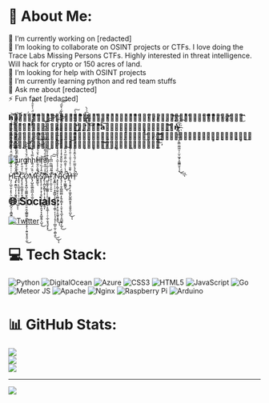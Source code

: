# 💫 About Me:
🔭 I’m currently working on [redacted]<br>👯 I’m looking to collaborate on OSINT projects or CTFs. I love doing the Trace Labs Missing Persons CTFs. Highly interested in threat intelligence. Will hack for crypto or 150 acres of land. <br>🤝 I’m looking for help with OSINT projects<br>🌱 I’m currently learning python and red team stuffs<br>💬 Ask me about [redacted]<br>⚡ Fun fact [redacted]

𝗵̕𝗲̷̶̸̸̡̇ͮ̈́̅̽ͩͣ̊ͨ̿͂͆͆́́̚̕͢͜𝗰ͭͤͪͪͤ̒ͧ̐́̄̈́̐̍̽͋̌̎́̍͒ͫͫ͑ͫͪ̚҉̡́́̕͟͞͏̸́́͜͏̷̵̴̀͢𝗼̾̄ͬͭ̾̀̒̈̓̐͌̔ͪ̽ͧ̅̑͛͑̾ͬ͛̀̑̉͌̈͒̍ͥ̑̓̀̚͞͏̶̷̴̸̵̧̢̡̨̧̛́̕͞͝͏̷̡҉͝𝗺̍ͮͪ̊̒̋̒̂̾̂͂̆̓̉͗̎ͣ̈͌ͤ̀ͥ͊̀̓͂̽̃͆͒ͥͨ̚͘͏̕͘͏̸̢̡̛̀͘͝҉̷̵̵̡́́̀͜͡͞𝗲ͯ̌̄͗̉̓̐ͥ̋̉ͩ̍̾ͭ̇ͣͪͮ̀̂͗̎̅̅̎̀̚͏̴̷̵̡̢̢̧̛̛́̀͘͜͜͜͝𝘀̷̧̨̢̨̛̛̐ͥ̎͐̐ͪ̌͌̄ͭ̆ͫ̃͋̀͘͝𝗮͝𝘁̴̶̶̴͇̗̳̭̮͈͙͇̗̪̻̖̖́̕͟͝͠͠ͅ𝗻̨͏̀҉̴̸̶̴̨̢̨̻̲̩̩̙͈̳̣͇͖̤̹̦̫̠͖͓͕͈͇̳̱̠̘͔̀͜͢͟͡͞͡ͅ𝗶̴̷̧̢̀͏̵̢̧̡̡̧̛̀͜͢͞҉̴̨͚̱͚̳̙͉͈̩͕̣͇̹̞̭̫̰̰͎͎̲̭̝̰͚̗̲̗̣̮̪̰̘̙́͢͝𝗴̴̷̶̨̨́́͘̕͘͘͜͟͟͢͡͝͡͡͠͡҉͍̣͕̟̻̞̟̞̲̫̱̹̦̳̝̳͇͓̬̪̰͉̻̮̠͈͈̲͓͇̰͉͜ͅ𝗵̸̡́̀͟҉҉̡̨̢̢̧̛͓͖͔͖̗̺̥̰̝͎̫͔̘̪̺̰̭̥͕̰̰͇͉̲̹͍́͢͠͞͝𝘁͘͢͏̸̴̧̬̙͍͇̩̱̺͖̖̼̮̭̥̥̕͟͞͝

![urghhHhh](https://camo.githubusercontent.com/39a6dcd8ca12269bedef74436b62f45a2f80ad6b9fd2bda5474837f1d4537a4a/68747470733a2f2f6d65646961322e67697068792e636f6d2f6d656469612f546f4d6a4770417a6d765957515957516e38512f67697068792e6769663f6369643d6563663035653437376d757a39706b616c6e6b6e757677646c61697434796c6b746c6b636d78397a75336f7361646267267269643d67697068792e676966)

Ḩ̷̡̛̗̤̺̹̬͕̙̟̖̤̰̘͔̖̠̤̪̞̤̜̞̳̬̳̰̝͉͑͑͑̎͛̑͊̋͂̏̈̋̈̊̔̐̄̇͌̂͋̿̄̋̀̋͗̇̃́͐͌̉̋̕͜͝ͅĘ̶̧̢̛̯͇̫̖͎̜͎͚̭̱̣̟̱̦͂̑̽̑͛͗̌̍̊͐͆̇̉̀̓̃͊̇̏̆̌̍͊̂̊̂̓̇̔̇͂̑̅͆̑͛͘̕͜ͅͅͅ ̸̡͈͉̣̖̼̫̝̥͙̹̩̜̫͚͕͍̣̀͛͋̈́͆̒͗̆͒̍̈̑̐͗̓͑̀̿̋̾͋̒̾̾͐̍̀̍̎́̊͘̚͝C̴̡̨̧̛̟̮̺͖̫͕̙̤̟̘̮̋͑̓̆̀̽O̷̢̢̡̧̬̺͔͚̫͇͈̞̲̩͍̰̯͍̤̯̣̼̝̲͇͚̦͖̩̥̙̩̟̖̦̯͍̮̟̥͈̦̰̓͐̋̍͐̅̌̄͌̈́̆́̒̽͒̓̕̕͜͝͝M̴̢̡̛̛̺̬̲̼̲̰̪̪̩͈̣̲̮̩̜͗̂̏̈́͌̒̍̀̿́̾̑̽͋̾̂̑̊͗̀͑͛̾̑̏̂̂̀͛̔̍̐̈́̇̍͒̄̓͘͠͝ͅͅE̷͚̭̲͈͉̽͌̔̑͋̍͂͋̀̔̆́̓͐̚͠͝S̸̨̢̨̧̛̜͉̟̖̞̩̱͉̞͙̹̮͇̪̟̱̤͓̙̗̯̲̱̱͈͕̺͉͊̑̾́̏̉̀̀̉̕͜͝ ̸̡̢̛̛͎̪̫̙͇̞̜̝̹̣̝͉̠̥̫̫̭̗̹̓̾̽͑̏͒̆̈́̌̀̍̑́̎̑͂̐̏̓͐̎̏̈́̍̂̊͆̄̈́͘͘͝͠͠͝͝Ą̴̲̰̰͖̘̠̳̳̦̦̜̙̠͉͍̞̱̩͙̮̲̖̹̜̠̖̲̹̱͓̘̬̙̟̏̉̓̅̈́̇̆̑̔͊͐̊̎͜͝T̴̯̜̜̪͉͕̼̦̠̍̂̾̿̅̇͆͆̉̕͠͠ ̸̧̛͓͇̤̣̦̠͙̩̳̺̖̝̱͙͖̘͈̣̹̳̜͔͎̦̘̩̥̗̦̲̺̩̰̹͔̻̖͍̀̄̓̍̍͑͜͜ͅͅŅ̵̡̧̛̛̟̝̪̟͖̖͓͔̼̻̟̬̗̠̞͙̹͍̠̭͚̝͙̱̼͗̏̉̇̾̾̅͛̔̒̐̊̀̔̋͆̈͆͑̓̅̑͛̿̆̈́̉̽̚͜͠͠͠ͅͅÌ̷̢̘̗̩̹̱̜̻͇̮̻͎̙͍̗͇͙̦͔̬̠̟̘̲̞̹̭̪͚͉̙̲̗̈́̀͐͛̇͊̎̂̐̽̾̓̓̒̄̾̈́́̔̑́͒̋̉̀͒͂̔̿̅̀͋̇̀̄̅́͘̚̚͜͝͝Ğ̸̛̛̙͔̜͇͇̬̍̔͗̌̐͆̇̋̐̅̈́͛̏̚̚͜͠ͅḨ̸̢̨͕͍̗̹͙͖̮̙̺̩͇̱̥̟͉͈͍̭̠̪̞̍͛͊̆͗͐̓̉̐͑̍̑̀͐̑̉̐͒͜͝ͅͅT̶̹̀͐́̾͂̅̏̇́̋̔̃͒̽͋̓̈́̎̋͌̿̆̔̓͐͗̓͂̌͊̎͊́͐̕̚̚͠

## 🌐 Socials:
[![Twitter](https://img.shields.io/badge/Twitter-%231DA1F2.svg?logo=Twitter&logoColor=white)](https://twitter.com/edmond_major) 

# 💻 Tech Stack:
![Python](https://img.shields.io/badge/python-3670A0?style=for-the-badge&logo=python&logoColor=ffdd54) ![DigitalOcean](https://img.shields.io/badge/DigitalOcean-%230167ff.svg?style=for-the-badge&logo=digitalOcean&logoColor=white) ![Azure](https://img.shields.io/badge/azure-%230072C6.svg?style=for-the-badge&logo=azure-devops&logoColor=white) ![CSS3](https://img.shields.io/badge/css3-%231572B6.svg?style=for-the-badge&logo=css3&logoColor=white) ![HTML5](https://img.shields.io/badge/html5-%23E34F26.svg?style=for-the-badge&logo=html5&logoColor=white) ![JavaScript](https://img.shields.io/badge/javascript-%23323330.svg?style=for-the-badge&logo=javascript&logoColor=%23F7DF1E) ![Go](https://img.shields.io/badge/go-%2300ADD8.svg?style=for-the-badge&logo=go&logoColor=white) ![Meteor JS](https://img.shields.io/badge/meteorjs-%23d74c4c.svg?style=for-the-badge&logo=meteor&logoColor=white) ![Apache](https://img.shields.io/badge/apache-%23D42029.svg?style=for-the-badge&logo=apache&logoColor=white) ![Nginx](https://img.shields.io/badge/nginx-%23009639.svg?style=for-the-badge&logo=nginx&logoColor=white) ![Raspberry Pi](https://img.shields.io/badge/-RaspberryPi-C51A4A?style=for-the-badge&logo=Raspberry-Pi) ![Arduino](https://img.shields.io/badge/-Arduino-00979D?style=for-the-badge&logo=Arduino&logoColor=white)
# 📊 GitHub Stats:
![](https://github-readme-stats.vercel.app/api?username=spmedia&theme=dark&hide_border=false&include_all_commits=false&count_private=true)<br/>
![](https://github-readme-streak-stats.herokuapp.com/?user=spmedia&theme=dark&hide_border=false)<br/>
![](https://github-readme-stats.vercel.app/api/top-langs/?username=spmedia&theme=dark&hide_border=false&include_all_commits=false&count_private=true&layout=compact)

---
[![](https://visitcount.itsvg.in/api?id=spmedia&icon=0&color=0)](https://visitcount.itsvg.in)
